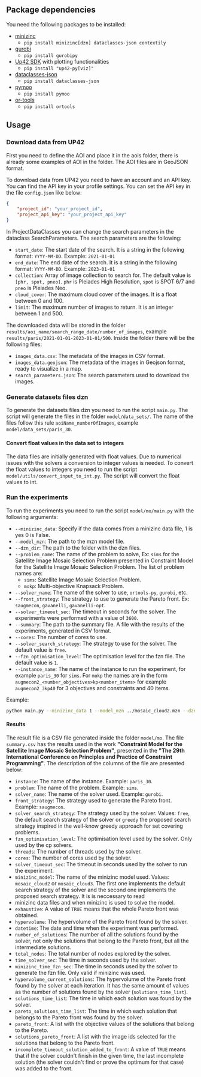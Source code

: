 ## Package dependencies
You need the following packages to be installed:

* [minizinc](https://www.minizinc.org/)
  * `pip install minizinc[dzn] dataclasses-json contextily`
* [gurobi](https://www.gurobi.com/)
  * `pip install gurobipy`
* [Up42 SDK](https://sdk.up42.com/installation/) with plotting functionalities
  * `pip install "up42-py[viz]"`
* [dataclasses-json](https://pypi.org/project/dataclasses-json/)
  * `pip install dataclasses-json`
* [pymoo](https://pymoo.org/)
  * `pip install pymoo`
* [or-tools](https://developers.google.com/optimization/install/python)
  * `pip install ortools`

## Usage

### Download data from UP42
First you need to define the AOI and place it in the aois folder, there is already some examples of AOI in the folder. The AOI files are in GeoJSON format.

To download data from UP42 you need to have an account and an API key. You can find the API key in your profile settings. You can set the API key in the file `config.json` like below:
```json
{
    "project_id": "your_project_id",
    "project_api_key": "your_project_api_key"
}
```
In ProjectDataClasses you can change the search parameters in the dataclass SearchParameters. The search parameters are the following:
* `start_date`: The start date of the search. It is a string in the following format: `YYYY-MM-DD`. Example: `2021-01-01` 
* `end_date`: The end date of the search. It is a string in the following format: `YYYY-MM-DD`. Example: `2023-01-01`
* `collection`: Array of image collection to search for. The default value is `[phr, spot, pneo]`. `phr` is Pleiades High Resolution, `spot` is SPOT 6/7 and `pneo` is Pleiades Neo.
* `cloud_cover`: The maximum cloud cover of the images. It is a float between 0 and 100.
* `limit`: The maximum number of images to return. It is an integer between 1 and 500.

The downloaded data will be stored in the folder `results/aoi_name/search_range_date/number_of_images`, example `results/paris/2021-01-01-2023-01-01/500`.
Inside the folder there will be the following files:
* `images_data.csv`: The metadata of the images in CSV format.
* `images_data.geojson`: The metadata of the images in Geojson format, ready to visualize in a map.
* `search_parameters.json`: The search parameters used to download the images.

### Generate datasets files dzn

To generate the datasets files dzn you need to run the script `main.py`. The script will generate the files in the 
folder `model/data_sets/`. The name of the files follow this rule `aoiName_numberOfImages`, 
example `model/data_sets/paris_30`. 

#### Convert float values in the data set to integers

The data files are initially generated with float values. Due to numerical issues with the solvers a 
conversion to integer values is needed. To convert the float values to integers you need to run the script
`model/utils/convert_input_to_int.py`. The script will convert the float values to int.

### Run the experiments

To run the experiments you need to run the script `model/mo/main.py` with the following arguments:
* `--minizinc_data`: Specify if the data comes from a minizinc data file, 1 is yes 0 is False.
* `--model_mzn`: The path to the mzn model file.
* `--dzn_dir`: The path to the folder with the dzn files.
* `--problem_name`: The name of the problem to solve, Ex: `sims` for the Satellite Image Mosaic Selection Problem 
presented in Constraint Model for the Satellite Image Mosaic Selection Problem. The list of problem names are:
  * `sims`: Satellite Image Mosaic Selection Problem.
  * `mokp`: Multi-objective Knapsack Problem.
* `--solver_name`: The name of the solver to use, `ortools-py`, `gurobi`, etc.
* `--front_strategy`: The strategy to use to generate the Pareto front. Ex: `saugmecon`, `gavanelli`, `gavanelli-opt`.
* `--solver_timeout_sec`: The timeout in seconds for the solver. The experiments were performed with a value of `3600`.
* `--summary`: The path to the summary file. A file with the results of the experiments, generated in CSV format.
* `--cores`: The number of cores to use.
* `--solver_search_strategy`: The strategy to use for the solver. The default value is `free`.
* `--fzn_optimisation_level`: The optimisation level for the fzn file. The default value is `1`.
* `--instance_name`: The name of the instance to run the experiment, for example `paris_30` for `sims`. For `mokp` 
the names are in the form `augmecon2_<number_objectives>kp<number_items>` for example `augmecon2_3kp40` for 3 
objectives and constraints and 40 items. 

Example:
```bash
python main.py --minizinc_data 1 --model_mzn ../mosaic_cloud2.mzn --dzn_dir ../data_sets/ --problem_name sims --solver_name gurobi --front_strategy saugmecon --solver_timeout_sec 3600 --summary ../summary_test_sims_2_cost_cloud.csv --cores 6 --solver_search_strategy free --fzn_optimisation_level 1 --instance_name paris_30
```

#### Results
The result file is a CSV file generated inside the folder `model/mo`. The file `summary.csv` has the results used in the 
work **"Constraint Model for the Satellite Image Mosaic Selection Problem"**, presented in the **"The 29th International 
Conference on Principles and Practice of Constraint Programming"**. The description of the columns of the file are 
presented below:
* `instance`: The name of the instance. Example: `paris_30`.
* `problem`: The name of the problem. Example: `sims`.
* `solver_name`: The name of the solver used. Example: `gurobi`.
* `front_strategy`: The strategy used to generate the Pareto front. Example: `saugmecon`.
* `solver_search_strategy`: The strategy used by the solver. Values: `free`, the default search strategy of the solver or 
`greedy` the proposed search strategy inspired in the well-know greedy approach for set covering problems.
* `fzn_optimisation_level`: The optimisation level used by the solver. Only used by the cp solvers.
* `threads`: The number of threads used by the solver.
* `cores`: The number of cores used by the solver.
* `solver_timeout_sec`: The timeout in seconds used by the solver to run the experiment.
* `minizinc_model`: The name of the minizinc model used. Values: `mosaic_cloud2` or `mosaic_cloud3`. The first one implements the
default search strategy of the solver and the second one implements the proposed search strategy. It is is neccessary to read
* minizinc data files and when minizinc is used to solve the model.
* `exhaustive`: A value of `TRUE` means that the whole Pareto front was obtained.
* `hypervolume`: The hypervolume of the Pareto front found by the solver.
* `datetime`: The date and time when the experiment was performed.
* `number_of_solutions`: The number of all the solutions found by the solver, not only the solutions that belong to the Pareto
front, but all the intermediate solutions.
* `total_nodes`: The total number of nodes explored by the solver.
* `time_solver_sec`: The time in seconds used by the solver.
* `minizinc_time_fzn_sec`: The time in seconds used by the solver to generate the fzn file. Only valid if minizinc was used.
* `hypervolume_current_solutions`: The hypervolume of the Pareto front found by the solver at each iteration. It has the same amount of values as the number of solutions found by the solver (`solutions_time_list`).
* `solutions_time_list`: The time in which each solution was found by the solver.
* `pareto_solutions_time_list`: The time in which each solution that belongs to the Pareto front was found by the solver.
* `pareto_front`: A list with the objective values of the solutions that belong to the Pareto.
* `solutions_pareto_front`: A list with the image ids selected for the solutions that belong to the Pareto front.
* `incomplete_timeout_solution_added_to_front`: A value of `TRUE` means that if the solver couldn't finish in the given time, the last incomplete solution (the solver couldn't find or prove the optimum for that case) was added to the front.








